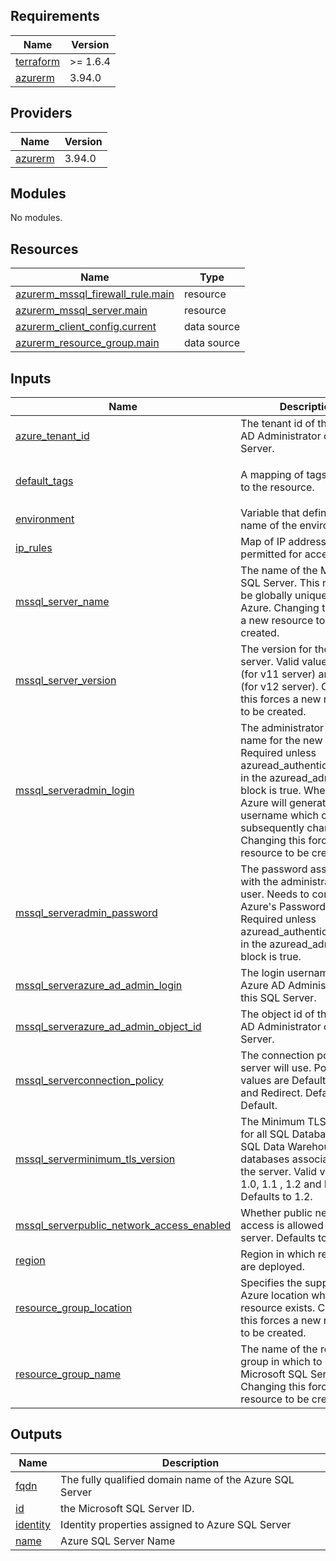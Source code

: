 <!-- BEGIN_TF_DOCS -->
## Requirements

| Name | Version |
|------|---------|
| <a name="requirement_terraform"></a> [terraform](#requirement\_terraform) | >= 1.6.4 |
| <a name="requirement_azurerm"></a> [azurerm](#requirement\_azurerm) | 3.94.0 |

## Providers

| Name | Version |
|------|---------|
| <a name="provider_azurerm"></a> [azurerm](#provider\_azurerm) | 3.94.0 |

## Modules

No modules.

## Resources

| Name | Type |
|------|------|
| [azurerm_mssql_firewall_rule.main](https://registry.terraform.io/providers/hashicorp/azurerm/3.94.0/docs/resources/mssql_firewall_rule) | resource |
| [azurerm_mssql_server.main](https://registry.terraform.io/providers/hashicorp/azurerm/3.94.0/docs/resources/mssql_server) | resource |
| [azurerm_client_config.current](https://registry.terraform.io/providers/hashicorp/azurerm/3.94.0/docs/data-sources/client_config) | data source |
| [azurerm_resource_group.main](https://registry.terraform.io/providers/hashicorp/azurerm/3.94.0/docs/data-sources/resource_group) | data source |

## Inputs

| Name | Description | Type | Default | Required |
|------|-------------|------|---------|:--------:|
| <a name="input_azure_tenant_id"></a> [azure\_tenant\_id](#input\_azure\_tenant\_id) | The tenant id of the Azure AD Administrator of this SQL Server. | `string` | n/a | yes |
| <a name="input_default_tags"></a> [default\_tags](#input\_default\_tags) | A mapping of tags to assign to the resource. | `map(any)` | <pre>{<br>  "ManagedByTerraform": "True"<br>}</pre> | no |
| <a name="input_environment"></a> [environment](#input\_environment) | Variable that defines the name of the environment. | `string` | `"dev"` | no |
| <a name="input_ip_rules"></a> [ip\_rules](#input\_ip\_rules) | Map of IP addresses permitted for access to DB | `map(string)` | `{}` | no |
| <a name="input_mssql_server_name"></a> [mssql\_server\_name](#input\_mssql\_server\_name) | The name of the Microsoft SQL Server. This needs to be globally unique within Azure. Changing this forces a new resource to be created. | `string` | n/a | yes |
| <a name="input_mssql_server_version"></a> [mssql\_server\_version](#input\_mssql\_server\_version) | The version for the new server. Valid values are: 2.0 (for v11 server) and 12.0 (for v12 server). Changing this forces a new resource to be created. | `string` | `12` | no |
| <a name="input_mssql_serveradmin_login"></a> [mssql\_serveradmin\_login](#input\_mssql\_serveradmin\_login) | The administrator login name for the new server. Required unless azuread\_authentication\_only in the azuread\_administrator block is true. When omitted, Azure will generate a default username which cannot be subsequently changed. Changing this forces a new resource to be created. | `string` | n/a | yes |
| <a name="input_mssql_serveradmin_password"></a> [mssql\_serveradmin\_password](#input\_mssql\_serveradmin\_password) | The password associated with the administrator\_login user. Needs to comply with Azure's Password Policy. Required unless azuread\_authentication\_only in the azuread\_administrator block is true. | `string` | n/a | yes |
| <a name="input_mssql_serverazure_ad_admin_login"></a> [mssql\_serverazure\_ad\_admin\_login](#input\_mssql\_serverazure\_ad\_admin\_login) | The login username of the Azure AD Administrator of this SQL Server. | `string` | n/a | yes |
| <a name="input_mssql_serverazure_ad_admin_object_id"></a> [mssql\_serverazure\_ad\_admin\_object\_id](#input\_mssql\_serverazure\_ad\_admin\_object\_id) | The object id of the Azure AD Administrator of this SQL Server. | `string` | n/a | yes |
| <a name="input_mssql_serverconnection_policy"></a> [mssql\_serverconnection\_policy](#input\_mssql\_serverconnection\_policy) | The connection policy the server will use. Possible values are Default, Proxy, and Redirect. Defaults to Default. | `string` | `"Default"` | no |
| <a name="input_mssql_serverminimum_tls_version"></a> [mssql\_serverminimum\_tls\_version](#input\_mssql\_serverminimum\_tls\_version) | The Minimum TLS Version for all SQL Database and SQL Data Warehouse databases associated with the server. Valid values are: 1.0, 1.1 , 1.2 and Disabled. Defaults to 1.2. | `string` | `"1.2"` | no |
| <a name="input_mssql_serverpublic_network_access_enabled"></a> [mssql\_serverpublic\_network\_access\_enabled](#input\_mssql\_serverpublic\_network\_access\_enabled) | Whether public network access is allowed for this server. Defaults to true. | `bool` | `true` | no |
| <a name="input_region"></a> [region](#input\_region) | Region in which resources are deployed. | `string` | `"weu"` | no |
| <a name="input_resource_group_location"></a> [resource\_group\_location](#input\_resource\_group\_location) | Specifies the supported Azure location where the resource exists. Changing this forces a new resource to be created. | `string` | `"West Europe"` | no |
| <a name="input_resource_group_name"></a> [resource\_group\_name](#input\_resource\_group\_name) | The name of the resource group in which to create the Microsoft SQL Server. Changing this forces a new resource to be created. | `string` | n/a | yes |

## Outputs

| Name | Description |
|------|-------------|
| <a name="output_fqdn"></a> [fqdn](#output\_fqdn) | The fully qualified domain name of the Azure SQL Server |
| <a name="output_id"></a> [id](#output\_id) | the Microsoft SQL Server ID. |
| <a name="output_identity"></a> [identity](#output\_identity) | Identity properties assigned to Azure SQL Server |
| <a name="output_name"></a> [name](#output\_name) | Azure SQL Server Name |
<!-- END_TF_DOCS -->